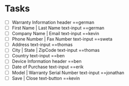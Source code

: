 # Tasks 
- [ ] Warranty Information	header ==german
- [ ] First Name | Last Name	text-input ==german
- [ ] Company Name | Email	text-input ==kevin
- [ ] Phone Number | Fax Number	text-input ==sweta
- [ ] Address	text-input ==thomas
- [ ] City | State | ZipCode	text-input ==thomas
- [ ] Country	text-input ==ben
- [ ] Device Information	header ==ben
- [ ] Date of Purchase	text-input ==erik
- [ ] Model | Warranty Serial Number	text-input ==jonathan
- [ ] Save | Close	text-button ==kevin

